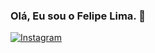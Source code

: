 ### Olá, Eu sou o Felipe Lima. 👋

[![Instagram](	https://img.shields.io/badge/Instagram-E4405F?style=for-the-badge&logo=instagram&logoColor=white)](hrrps://instagram.com)
